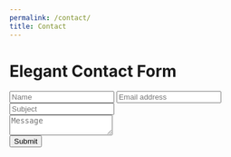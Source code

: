 ```yaml
---
permalink: /contact/
title: Contact
---
```


<link rel="stylesheet" type="text/css" media="all" href="style.css" />

<h1>Elegant Contact Form</h1>
<form class="cf" action="https://formspree.io/f/xnqlqjzn" method="POST">
  <div class="half left cf">
    <input type="text" id="input-name" placeholder="Name" required>
    <input type="email" id="input-email" placeholder="Email address" required>
    <input type="text" id="input-subject" placeholder="Subject" required>
  </div>
  <div class="half right cf">
    <textarea name="message" type="text" id="input-message" placeholder="Message" required></textarea>
  </div>  
  <input type="submit" value="Submit" id="input-submit">
</form>
